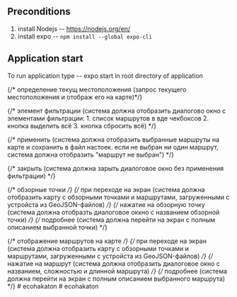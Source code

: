 ## Preconditions

1. install Nodejs -- https://nodejs.org/en/
4. install expo -- `npm install --global expo-cli`

## Application start


To run application type -- expo start  in root directory of application


{/* определение текущ местоположения (запрос текущего местоположения и отображ его на карте)*/}

{/* элемент фильтрации (система должна отобразить диалогово окно с элементами фильтрации:
    1. список маршрутов в вде чекбоксов
    2. кнопка выделить всё
    3. кнопка сбросить всё) */}

{/* применить (система должна отобразить выбранные маршруты на карте и сохранить в файл настоек.
    если не выбран ни один маршрут, система должна отобразить "маршрут не выбран") */}

{/* закрыть (система должна зарыть диалоговое окно без применения фильтрации) */}


{/* обзорные точки */}
    {/* при переходе на экран (система должна отобразить карту с обзорными точками и маршрутами, загруженными с устройста из GeoJSON-файлов) */}
    {/* нажатие на обзорную точку (система должна отобразть диалоговое оккно с названием обзорной точки) */}
    {/* подробнее (система должна перейти на экран с полным описанием выбранной точки) */}


{/* отображение маршрутов на карте */}
    {/* при переходе на экран (система должна отобразить карту с обзорными точками и маршрутами, загруженными с устройста из GeoJSON-файлов) */}
    {/* нажатие на маршрут (система должна отобразить диалоговое окно с названием, сложностью и длинной маршрута) */}
    {/* подробнее (система должна перейти на экран с полным описанием выбранного маршрута) */}
#   e c o h a k a t o n  
 #   e c o h a k a t o n  
 